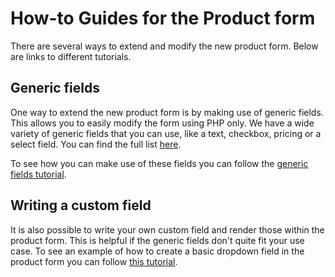 # How-to Guides for the Product form

There are several ways to extend and modify the new product form. Below are links to different tutorials.

## Generic fields

One way to extend the new product form is by making use of generic fields. This allows you to easily modify the form using PHP only. We have a wide variety of generic fields that you can use, like a text, checkbox, pricing or a select field. You can find the full list [here](https://github.com/woocommerce/woocommerce/blob/trunk/packages/js/product-editor/src/blocks/generic/README.md).

To see how you can make use of these fields you can follow the [generic fields tutorial](https://github.com/woocommerce/woocommerce/blob/trunk/docs/product-editor-development/how-to-guides/generic-fields-tutorial.md).

## Writing a custom field

It is also possible to write your own custom field and render those within the product form. This is helpful if the generic fields don't quite fit your use case.
To see an example of how to create a basic dropdown field in the product form you can follow [this tutorial](https://github.com/woocommerce/woocommerce/blob/trunk/docs/product-editor-development/how-to-guides/custom-field-tutorial.md).
